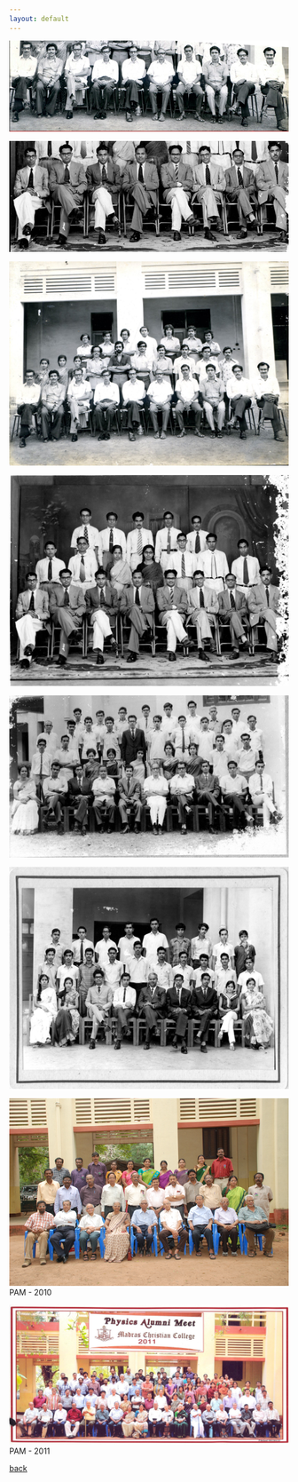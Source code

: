 ```yaml
---
layout: default
---
```

![Group](/assets/img/group1.png)

![Group](/assets/img/group2.png)

![Group](/assets/img/bma_1.jpg)

![Group](/assets/img/bma_2.jpg)

![Group](/assets/img/bma_3.jpg)

![Group](/assets/img/bma_4.jpg)

![Group](/assets/img/2010_mini_group.png)
PAM - 2010

![Group](/assets/img/pam2011.jpg)
PAM - 2011




[back](./)
